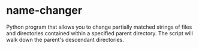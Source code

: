# name-changer
Python program that allows you to change partially matched strings of files and directories contained within a specified  parent directory. The script will walk down the parent's descendant directories. 
